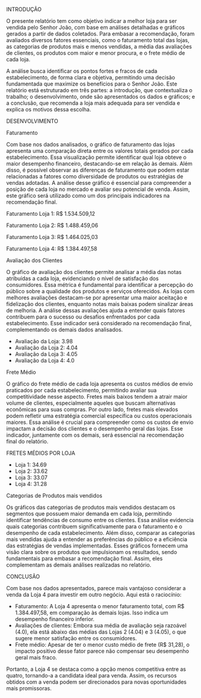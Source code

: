 INTRODUÇÃO

O presente relatório tem como objetivo indicar a melhor loja para ser vendida pelo Senhor João, com base em análises detalhadas e gráficos gerados a partir de dados coletados. Para embasar a recomendação, foram avaliados diversos fatores essenciais, como o faturamento total das lojas, as categorias de produtos mais e menos vendidas, a média das avaliações de clientes, os produtos com maior e menor procura, e o frete médio de cada loja.

A análise busca identificar os pontos fortes e fracos de cada estabelecimento, de forma clara e objetiva, permitindo uma decisão fundamentada que maximize os benefícios para o Senhor João. Este relatório está estruturado em três partes: a introdução, que contextualiza o trabalho; o desenvolvimento, onde são apresentados os dados e gráficos; e a conclusão, que recomenda a loja mais adequada para ser vendida e explica os motivos dessa escolha.

DESENVOLVIMENTO

Faturamento

Com base nos dados analisados, o gráfico de faturamento das lojas apresenta uma comparação direta entre os valores totais gerados por cada estabelecimento. Essa visualização permite identificar qual loja obteve o maior desempenho financeiro, destacando-se em relação às demais. Além disso, é possível observar as diferenças de faturamento que podem estar relacionadas a fatores como diversidade de produtos ou estratégias de vendas adotadas. A análise desse gráfico é essencial para compreender a posição de cada loja no mercado e avaliar seu potencial de venda. Assim, este gráfico será utilizado como um dos principais indicadores na recomendação final.

Faturamento Loja 1: R$ 1.534.509,12

Faturamento Loja 2: R$ 1.488.459,06

Faturamento Loja 3: R$ 1.464.025,03

Faturamento Loja 4: R$ 1.384.497,58

Avaliação dos Clientes

O gráfico de avaliação dos clientes permite analisar a média das notas atribuídas a cada loja, evidenciando o nível de satisfação dos consumidores. Essa métrica é fundamental para identificar a percepção do público sobre a qualidade dos produtos e serviços oferecidos. As lojas com melhores avaliações destacam-se por apresentar uma maior aceitação e fidelização dos clientes, enquanto notas mais baixas podem sinalizar áreas de melhoria. A análise dessas avaliações ajuda a entender quais fatores contribuem para o sucesso ou desafios enfrentados por cada estabelecimento. Esse indicador será considerado na recomendação final, complementando os demais dados analisados.

* Avaliação da Loja: 3.98
* Avaliação da Loja 2: 4.04
* Avaliação da Loja 3: 4.05
* Avaliação da Loja 4: 4.0

Frete Médio

O gráfico do frete médio de cada loja apresenta os custos médios de envio praticados por cada estabelecimento, permitindo avaliar sua competitividade nesse aspecto. Fretes mais baixos tendem a atrair maior volume de clientes, especialmente aqueles que buscam alternativas econômicas para suas compras. Por outro lado, fretes mais elevados podem refletir uma estratégia comercial específica ou custos operacionais maiores. Essa análise é crucial para compreender como os custos de envio impactam a decisão dos clientes e o desempenho geral das lojas. Esse indicador, juntamente com os demais, será essencial na recomendação final do relatório.

FRETES MÉDIOS POR LOJA
* Loja 1: 34.69
* Loja 2: 33.62
* Loja 3: 33.07
* Loja 4: 31.28

Categorias de Produtos mais vendidos

Os gráficos das categorias de produtos mais vendidos destacam os segmentos que possuem maior demanda em cada loja, permitindo identificar tendências de consumo entre os clientes. Essa análise evidencia quais categorias contribuem significativamente para o faturamento e o desempenho de cada estabelecimento. Além disso, comparar as categorias mais vendidas ajuda a entender as preferências do público e a eficiência das estratégias de vendas implementadas. Esses gráficos fornecem uma visão clara sobre os produtos que impulsionam os resultados, sendo fundamentais para embasar a recomendação final. Assim, eles complementam as demais análises realizadas no relatório.

CONCLUSÃO

Com base nos dados apresentados, parece mais vantajoso considerar a venda da Loja 4 para investir em outro negócio. Aqui está o raciocínio:
- Faturamento: A Loja 4 apresenta o menor faturamento total, com R$ 1.384.497,58, em comparação às demais lojas. Isso indica um desempenho financeiro inferior.
- Avaliações de clientes: Embora sua média de avaliação seja razoável (4.0), ela está abaixo das médias das Lojas 2 (4.04) e 3 (4.05), o que sugere menor satisfação entre os consumidores.
- Frete médio: Apesar de ter o menor custo médio de frete (R$ 31,28), o impacto positivo desse fator parece não compensar seu desempenho geral mais fraco.

Portanto, a Loja 4 se destaca como a opção menos competitiva entre as quatro, tornando-a a candidata ideal para venda. Assim, os recursos obtidos com a venda podem ser direcionados para novas oportunidades mais promissoras. 
